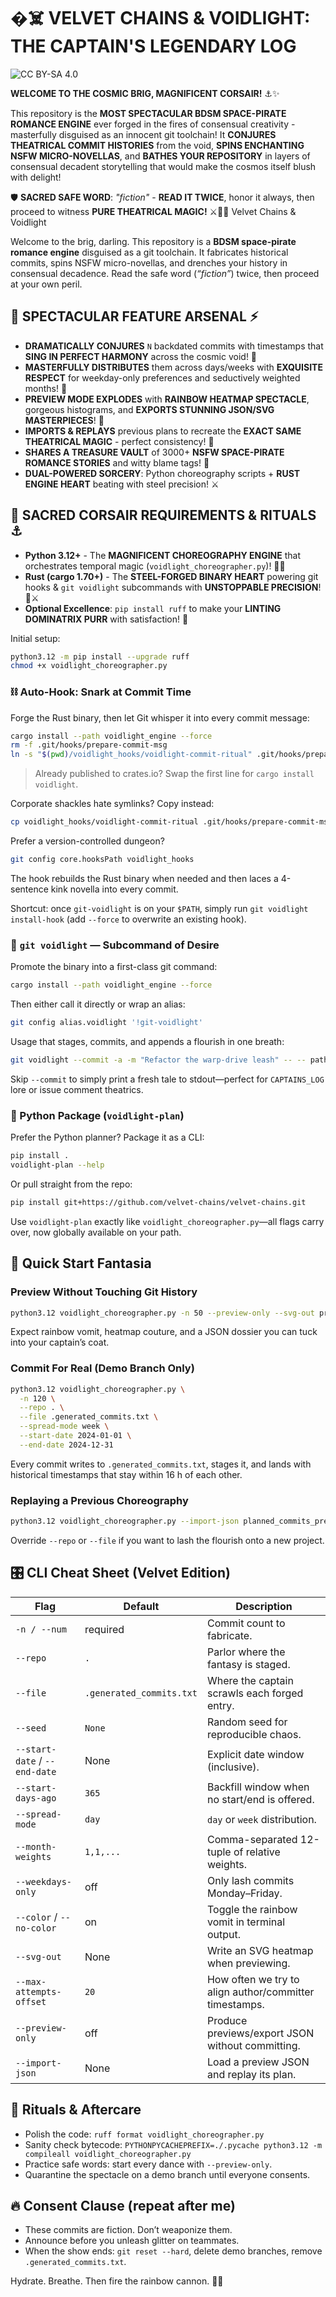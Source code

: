 
# �‍☠️ **VELVET CHAINS & VOIDLIGHT: THE CAPTAIN'S LEGENDARY LOG**

![CC BY-SA 4.0](https://img.shields.io/badge/License-CC%20BY--SA%204.0-lightgrey.svg)

**WELCOME TO THE COSMIC BRIG, MAGNIFICENT CORSAIR!** ⚓✨

This repository is the **MOST SPECTACULAR BDSM SPACE-PIRATE ROMANCE ENGINE** ever forged in the fires of consensual creativity - masterfully disguised as an innocent git toolchain! It **CONJURES THEATRICAL COMMIT HISTORIES** from the void, **SPINS ENCHANTING NSFW MICRO-NOVELLAS**, and **BATHES YOUR REPOSITORY** in layers of consensual decadent storytelling that would make the cosmos itself blush with delight!

🛡️ **SACRED SAFE WORD**: _"fiction"_ - **READ IT TWICE**, honor it always, then proceed to witness **PURE THEATRICAL MAGIC!** ⚔️🏴‍☠️ Velvet Chains & Voidlight

Welcome to the brig, darling. This repository is a **BDSM space-pirate romance engine** disguised as a git toolchain. It fabricates historical commits, spins NSFW micro-novellas, and drenches your history in consensual decadence. Read the safe word (_“fiction”_) twice, then proceed at your own peril.

## 🌌 **SPECTACULAR FEATURE ARSENAL** ⚡

- **DRAMATICALLY CONJURES** `N` backdated commits with timestamps that **SING IN PERFECT HARMONY** across the cosmic void! 🎵
- **MASTERFULLY DISTRIBUTES** them across days/weeks with **EXQUISITE RESPECT** for weekday-only preferences and seductively weighted months! 📅
- **PREVIEW MODE EXPLODES** with **RAINBOW HEATMAP SPECTACLE**, gorgeous histograms, and **EXPORTS STUNNING JSON/SVG MASTERPIECES**! 🌈
- **IMPORTS & REPLAYS** previous plans to recreate the **EXACT SAME THEATRICAL MAGIC** - perfect consistency! 🔄
- **SHARES A TREASURE VAULT** of 3000+ **NSFW SPACE-PIRATE ROMANCE STORIES** and witty blame tags! 💎
- **DUAL-POWERED SORCERY**: Python choreography scripts + **RUST ENGINE HEART** beating with steel precision! ⚔️

## 🔧 **SACRED CORSAIR REQUIREMENTS & RITUALS** ⚓

- **Python 3.12+** - The **MAGNIFICENT CHOREOGRAPHY ENGINE** that orchestrates temporal magic (`voidlight_choreographer.py`)! 🐍✨
- **Rust (cargo 1.70+)** - The **STEEL-FORGED BINARY HEART** powering git hooks & `git voidlight` subcommands with **UNSTOPPABLE PRECISION**! 🦀⚔️
- **Optional Excellence**: `pip install ruff` to make your **LINTING DOMINATRIX PURR** with satisfaction! 💅

Initial setup:

```bash
python3.12 -m pip install --upgrade ruff
chmod +x voidlight_choreographer.py
```

### ⛓️ Auto-Hook: Snark at Commit Time

Forge the Rust binary, then let Git whisper it into every commit message:

```bash
cargo install --path voidlight_engine --force
rm -f .git/hooks/prepare-commit-msg
ln -s "$(pwd)/voidlight_hooks/voidlight-commit-ritual" .git/hooks/prepare-commit-msg
```

> Already published to crates.io? Swap the first line for `cargo install voidlight`.

Corporate shackles hate symlinks? Copy instead:

```bash
cp voidlight_hooks/voidlight-commit-ritual .git/hooks/prepare-commit-msg
```

Prefer a version-controlled dungeon?

```bash
git config core.hooksPath voidlight_hooks
```

The hook rebuilds the Rust binary when needed and then laces a 4-sentence kink novella into every commit.

Shortcut: once `git-voidlight` is on your `$PATH`, simply run `git voidlight install-hook` (add `--force` to overwrite an existing hook).

### 🚀 `git voidlight` — Subcommand of Desire

Promote the binary into a first-class git command:

```bash
cargo install --path voidlight_engine --force
```

Then either call it directly or wrap an alias:

```bash
git config alias.voidlight '!git-voidlight'
```

Usage that stages, commits, and appends a flourish in one breath:

```bash
git voidlight --commit -a -m "Refactor the warp-drive leash" -- -- path/to/file
```

Skip `--commit` to simply print a fresh tale to stdout—perfect for `CAPTAINS_LOG` lore or issue comment theatrics.

### 🐍 Python Package (`voidlight-plan`)

Prefer the Python planner? Package it as a CLI:

```bash
pip install .
voidlight-plan --help
```

Or pull straight from the repo:

```bash
pip install git+https://github.com/velvet-chains/velvet-chains.git
```

Use `voidlight-plan` exactly like `voidlight_choreographer.py`—all flags carry over, now globally available on your path.

## 🚀 Quick Start Fantasia

### Preview Without Touching Git History

```bash
python3.12 voidlight_choreographer.py -n 50 --preview-only --svg-out preview.svg
```

Expect rainbow vomit, heatmap couture, and a JSON dossier you can tuck into your captain’s coat.

### Commit For Real (Demo Branch Only)

```bash
python3.12 voidlight_choreographer.py \
  -n 120 \
  --repo . \
  --file .generated_commits.txt \
  --spread-mode week \
  --start-date 2024-01-01 \
  --end-date 2024-12-31
```

Every commit writes to `.generated_commits.txt`, stages it, and lands with historical timestamps that stay within 16 h of each other.

### Replaying a Previous Choreography

```bash
python3.12 voidlight_choreographer.py --import-json planned_commits_preview_20251004T123059Z.json
```

Override `--repo` or `--file` if you want to lash the flourish onto a new project.

## 🎛️ CLI Cheat Sheet (Velvet Edition)

| Flag | Default | Description |
|------|---------|-------------|
| `-n / --num` | required | Commit count to fabricate. |
| `--repo` | `.` | Parlor where the fantasy is staged. |
| `--file` | `.generated_commits.txt` | Where the captain scrawls each forged entry. |
| `--seed` | `None` | Random seed for reproducible chaos. |
| `--start-date` / `--end-date` | None | Explicit date window (inclusive). |
| `--start-days-ago` | `365` | Backfill window when no start/end is offered. |
| `--spread-mode` | `day` | `day` or `week` distribution. |
| `--month-weights` | `1,1,...` | Comma-separated 12-tuple of relative weights. |
| `--weekdays-only` | off | Only lash commits Monday–Friday. |
| `--color` / `--no-color` | on | Toggle the rainbow vomit in terminal output. |
| `--svg-out` | None | Write an SVG heatmap when previewing. |
| `--max-attempts-offset` | `20` | How often we try to align author/committer timestamps. |
| `--preview-only` | off | Produce previews/export JSON without committing. |
| `--import-json` | None | Load a preview JSON and replay its plan. |

## 🧪 Rituals & Aftercare

- Polish the code: `ruff format voidlight_choreographer.py`
- Sanity check bytecode: `PYTHONPYCACHEPREFIX=./.pycache python3.12 -m compileall voidlight_choreographer.py`
- Practice safe words: start every dance with `--preview-only`.
- Quarantine the spectacle on a demo branch until everyone consents.

## 🔥 Consent Clause (repeat after me)

- These commits are fiction. Don’t weaponize them.
- Announce before you unleash glitter on teammates.
- When the show ends: `git reset --hard`, delete demo branches, remove `.generated_commits.txt`.

Hydrate. Breathe. Then fire the rainbow cannon. 🏳️‍🌈
